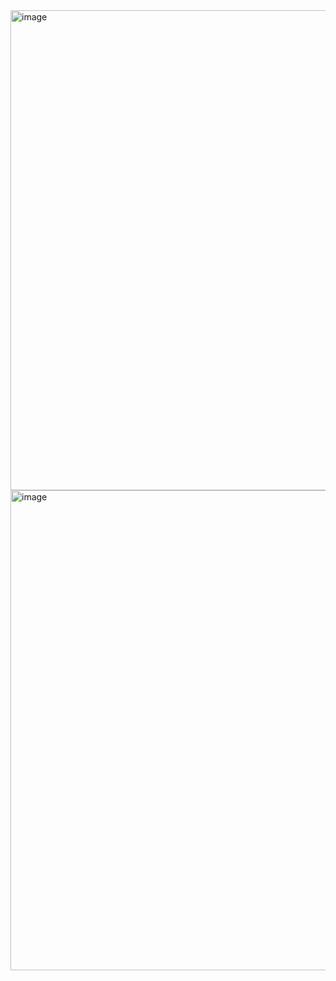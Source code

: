 <img width="1366" height="768" alt="image" src="https://github.com/user-attachments/assets/0b55147a-0070-4a19-afcc-34c1f7c36277" />
<img width="1366" height="768" alt="image" src="https://github.com/user-attachments/assets/36b6e359-9148-4262-846f-ae68f4cb4e55" />
